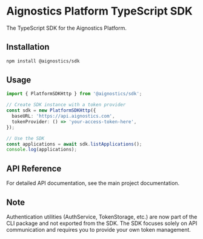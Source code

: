 # Aignostics Platform TypeScript SDK

The TypeScript SDK for the Aignostics Platform.

## Installation

```bash
npm install @aignostics/sdk
```

## Usage

```typescript
import { PlatformSDKHttp } from '@aignostics/sdk';

// Create SDK instance with a token provider
const sdk = new PlatformSDKHttp({
  baseURL: 'https://api.aignostics.com',
  tokenProvider: () => 'your-access-token-here',
});

// Use the SDK
const applications = await sdk.listApplications();
console.log(applications);
```

## API Reference

For detailed API documentation, see the main project documentation.

## Note

Authentication utilities (AuthService, TokenStorage, etc.) are now part of the CLI package and not exported from the SDK. The SDK focuses solely on API communication and requires you to provide your own token management.
